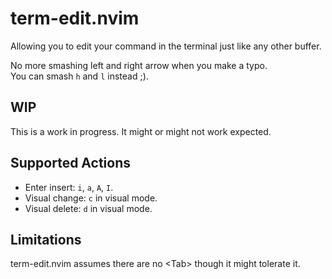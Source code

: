 # term-edit.nvim
Allowing you to edit your command in the terminal just like any other buffer.

No more smashing left and right arrow when you make a typo.\
You can smash `h` and `l` instead ;).

## WIP
This is a work in progress. It might or might not work expected.

## Supported Actions
- Enter insert: `i`, `a`, `A`, `I`.
- Visual change: `c` in visual mode.
- Visual delete: `d` in visual mode.

## Limitations
term-edit.nvim assumes there are no \<Tab\> though it might tolerate it.
